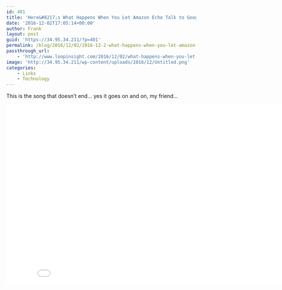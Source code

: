 ```yaml
---
id: 401
title: 'Here&#8217;s What Happens When You Let Amazon Echo Talk to Google Home'
date: '2016-12-02T17:05:14+00:00'
author: Frank
layout: post
guid: 'https://34.95.34.211/?p=401'
permalink: /blog/2016/12/02/2016-12-2-what-happens-when-you-let-amazon-echo-talk-to-google-home/
passthrough_url:
    - 'http://www.loopinsight.com/2016/12/02/what-happens-when-you-let-amazon-echo-talk-to-google-home/'
image: 'http://34.95.34.211/wp-content/uploads/2016/12/Untitled.png'
categories:
    - Links
    - Technology
---
```


This is the song that doesn’t end… yes it goes on and on, my friend…

 <iframe allowfullscreen="" frameborder="0" height="480" scrolling="no" src="//www.youtube.com/embed/ZfCfTYZJWtI?wmode=opaque&enablejsapi=1" width="854">  
</iframe>